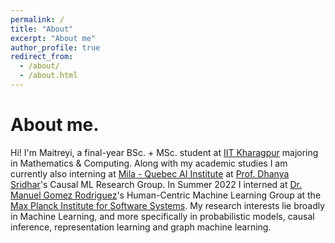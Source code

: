 ```yaml
---
permalink: /
title: "About"
excerpt: "About me"
author_profile: true
redirect_from: 
  - /about/
  - /about.html
---
```


<!-- This is the front page of a website that is powered by the [academicpages template](https://github.com/academicpages/academicpages.github.io) and hosted on GitHub pages. [GitHub pages](https://pages.github.com) is a free service in which websites are built and hosted from code and data stored in a GitHub repository, automatically updating when a new commit is made to the respository. This template was forked from the [Minimal Mistakes Jekyll Theme](https://mmistakes.github.io/minimal-mistakes/) created by Michael Rose, and then extended to support the kinds of content that academics have: publications, talks, teaching, a portfolio, blog posts, and a dynamically-generated CV. You can fork [this repository](https://github.com/academicpages/academicpages.github.io) right now, modify the configuration and markdown files, add your own PDFs and other content, and have your own site for free, with no ads! An older version of this template powers my own personal website at [stuartgeiger.com](http://stuartgeiger.com), which uses [this Github repository](https://github.com/staeiou/staeiou.github.io). -->

About me.
======
Hi! I'm Maitreyi, a final-year BSc. + MSc. student at [IIT Kharagpur](https://www.iitkgp.ac.in/) majoring in Mathematics & Computing. Along with my academic studies I am currently also interning at [Mila - Quebec AI Institute](https://mila.quebec/en/) at [Prof. Dhanya Sridhar](https://www.dsridhar.com/)'s Causal ML Research Group. In Summer 2022 I interned at [Dr. Manuel Gomez Rodriguez](https://people.mpi-sws.org/~manuelgr/)'s Human-Centric Machine Learning Group at the [Max Planck Institute for Software Systems](https://www.mpi-sws.org/).
My research interests lie broadly in Machine Learning, and more specifically in probabilistic models, causal inference, representation learning and graph machine learning.


